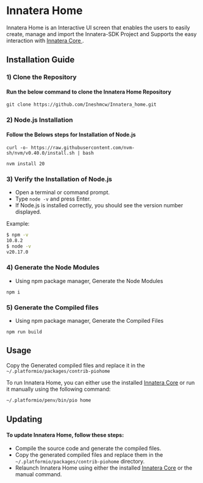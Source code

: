 # Innatera  Home

 Innatera Home is an Interactive UI screen that enables the users to easily create, manage and  import the Innatera-SDK Project and Supports the easy interaction with [Innatera Core ](https://github.com/MohammedTaherMcW/Innatera_core/blob/master/README.rst).

## Installation Guide

### 1) Clone the Repository
#### Run the below command to clone the Innatera Home Repository  
```
git clone https://github.com/Ineshmcw/Innatera_home.git
```

### 2) Node.js Installation

#### Follow the Belows steps for Installation of Node.js
```
curl -o- https://raw.githubusercontent.com/nvm-sh/nvm/v0.40.0/install.sh | bash

nvm install 20

```

### 3) Verify the Installation of Node.js
* Open a terminal or command prompt.
* Type `node -v` and press Enter.
* If Node.js is installed correctly, you should see the version number displayed.

Example:
```bash
$ npm -v
10.8.2
$ node -v
v20.17.0
```


### 4) Generate the Node Modules 
* Using npm package manager, Generate the Node Modules

```
npm i
```

### 5) Generate the Compiled files

* Using npm package manager, Generate the Compiled Files

```
npm run build
```

##  Usage 
Copy the Generated compiled files  and replace it in the `~/.platformio/packages/contrib-piohome`


To run Innatera Home, you can either use the installed [Innatera Core](https://github.com/MohammedTaherMcW/Innatera_core/blob/master/README.rst) or run it manually using the following command:

```bash
~/.platformio/penv/bin/pio home
```


## Updating
#### To update Innatera Home, follow these steps:

* Compile the source code and generate the compiled files.
* Copy the generated compiled files and replace them in the `~/.platformio/packages/contrib-piohome` directory.
* Relaunch Innatera Home using either the installed [Innatera Core](https://github.com/MohammedTaherMcW/Innatera_core/blob/master/README.rst) or the manual command.


